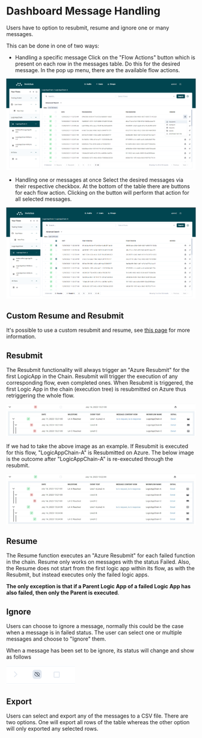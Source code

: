 # Dashboard Message Handling

Users have to option to resubmit, resume and ignore one or many messages.

This can be done in one of two ways: 

* Handling a specific message
Click on the "Flow Actions" button which is present on each row in the messages table. Do this for the desired message. In the pop up menu, there are the available flow actions.

![handling buttons](../images/v2_handling1.png)


* Handling one or messages at once
Select the desired messages via their respective checkbox. At the bottom of the table there are buttons for each flow action. Clicking on the button will perform that action for all selected messages.

![handling buttons](../images/v2_handling2.png)

## Custom Resume and Resubmit

It's possible to use a custom resubmit and resume, see [this page](custom-resumeresubmit.md) for more information.

## Resubmit

The Resubmit functionality will always trigger an "Azure Resubmit" for the first LogicApp in the Chain. Resubmit will trigger the execution of any corresponding flow, even completed ones. When Resubmit is triggered, the first Logic App in the chain (execution tree) is resubmitted on Azure thus retriggering the whole flow.

![resubmit](../images/dashboard/FlowHandler/fh-resubmit1.jpg)

If we had to take the above image as an example. If Resubmit is executed for this flow, "LogicAppChain-A" is Resubmitted on Azure. The below image is the outcome after "LogicAppChain-A" is re-executed through the resubmit.

![resubmit](../images/dashboard/FlowHandler/fh-resubmit2.jpg)

## Resume

The Resume function executes an "Azure Resubmit" for each failed function in the chain. Resume only works on messages with the status Failed. Also, the Resume does not start from the first logic app within its flow, as with the Resubmit, but instead executes only the failed logic apps.

**The only exception is that if a Parent Logic App of a failed Logic App has also failed, then only the Parent is executed**.

## Ignore

Users can choose to ignore a message, normally this could be the case when a message is in failed status. The user can select one or multiple messages and choose to "Ignore" them.

When a message has been set to be ignore, its status will change and show as follows

![handling buttons](../images/v2_handling3.png)


## Export

Users can select and export any of the messages to a CSV file. There are two options. One will export all rows of the table whereas the other option will only exported any selected rows.
